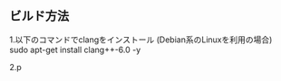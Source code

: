 ビルド方法 
----
1.以下のコマンドでclangをインストール (Debian系のLinuxを利用の場合)  
sudo apt-get install clang++-6.0 -y  

2.p